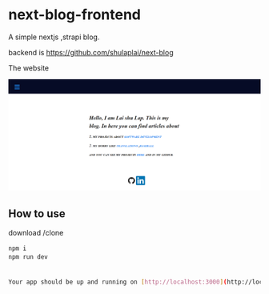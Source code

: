 # next-blog-frontend

A simple nextjs ,strapi blog.

backend is https://github.com/shulaplai/next-blog

The website 

![Alt text](assets/css/web.png "Title")

## How to use

download /clone

```bash
npm i 
npm run dev


Your app should be up and running on [http://localhost:3000](http://localhost:3000)! 